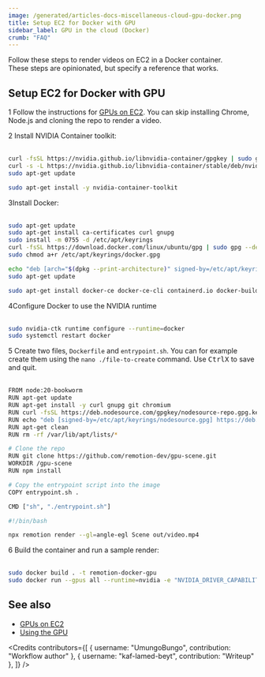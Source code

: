 ```yaml
---
image: /generated/articles-docs-miscellaneous-cloud-gpu-docker.png
title: Setup EC2 for Docker with GPU
sidebar_label: GPU in the cloud (Docker)
crumb: "FAQ"
---
```


Follow these steps to render videos on EC2 in a Docker container.  
These steps are opinionated, but specify a reference that works.

## Setup EC2 for Docker with GPU

<Step>1</Step> Follow the instructions for <a href="/docs/miscellaneous/cloud-gpu">GPUs on EC2</a>. You can skip installing Chrome, Node.js and cloning the repo to render a video.<br />

<Step>2</Step> Install NVIDIA Container toolkit:<br /><br />

```bash title="Add keyring"
curl -fsSL https://nvidia.github.io/libnvidia-container/gpgkey | sudo gpg --dearmor -o /usr/share/keyrings/nvidia-container-toolkit-keyring.gpg
curl -s -L https://nvidia.github.io/libnvidia-container/stable/deb/nvidia-container-toolkit.list | sed 's#deb https://#deb [signed-by=/usr/share/keyrings/nvidia-container-toolkit-keyring.gpg] https://#g' | sudo tee /etc/apt/sources.list.d/nvidia-container-toolkit.list
sudo apt-get update
```

```bash title="Install toolkit"
sudo apt-get install -y nvidia-container-toolkit
```

<Step>3</Step>Install Docker: <br /><br />

```bash title="Add Docker's official GPG key"
sudo apt-get update
sudo apt-get install ca-certificates curl gnupg
sudo install -m 0755 -d /etc/apt/keyrings
curl -fsSL https://download.docker.com/linux/ubuntu/gpg | sudo gpg --dearmor -o /etc/apt/keyrings/docker.gpg
sudo chmod a+r /etc/apt/keyrings/docker.gpg
```

```bash title="Add keyring"
echo "deb [arch="$(dpkg --print-architecture)" signed-by=/etc/apt/keyrings/docker.gpg] https://download.docker.com/linux/ubuntu "$(. /etc/os-release && echo "$VERSION_CODENAME")" stable" | sudo tee /etc/apt/sources.list.d/docker.list > /dev/null
sudo apt-get update
```

```bash title="Install Docker"
sudo apt-get install docker-ce docker-ce-cli containerd.io docker-buildx-plugin docker-compose-plugin
```

<Step>4</Step>Configure Docker to use the NVIDIA runtime <br /><br />

```bash title="Configure the NVIDIA container runtime"
sudo nvidia-ctk runtime configure --runtime=docker
sudo systemctl restart docker
```

<Step>5</Step> Create two files, <code>Dockerfile</code> and <code>entrypoint.sh</code>. You can for example create them using the <code>nano ./file-to-create</code> command. Use <kbd>Ctrl</kbd><kbd>X</kbd> to save and quit. <br/><br/>

```bash title="Dockerfile"
FROM node:20-bookworm
RUN apt-get update
RUN apt-get install -y curl gnupg git chromium
RUN curl -fsSL https://deb.nodesource.com/gpgkey/nodesource-repo.gpg.key | gpg --dearmor -o /etc/apt/keyrings/nodesource.gpg
RUN echo "deb [signed-by=/etc/apt/keyrings/nodesource.gpg] https://deb.nodesource.com/node_18.x nodistro main" > /etc/apt/sources.list.d/nodesource.list
RUN apt-get clean
RUN rm -rf /var/lib/apt/lists/*

# Clone the repo
RUN git clone https://github.com/remotion-dev/gpu-scene.git
WORKDIR /gpu-scene
RUN npm install

# Copy the entrypoint script into the image
COPY entrypoint.sh .

CMD ["sh", "./entrypoint.sh"]
```

```bash title="entrypoint.sh"
#!/bin/bash

npx remotion render --gl=angle-egl Scene out/video.mp4
```

<Step>6</Step> Build the container and run a sample render: <br/><br/>

```bash
sudo docker build . -t remotion-docker-gpu
sudo docker run --gpus all --runtime=nvidia -e "NVIDIA_DRIVER_CAPABILITIES=all" remotion-docker-gpu
```

## See also

- [GPUs on EC2](/docs/miscellaneous/cloud-gpu)
- [Using the GPU](/docs/gpu)

<Credits contributors={[
{
username: "UmungoBungo",
contribution: "Workflow author"
},
{
username: "kaf-lamed-beyt",
contribution: "Writeup"
},
]} />
